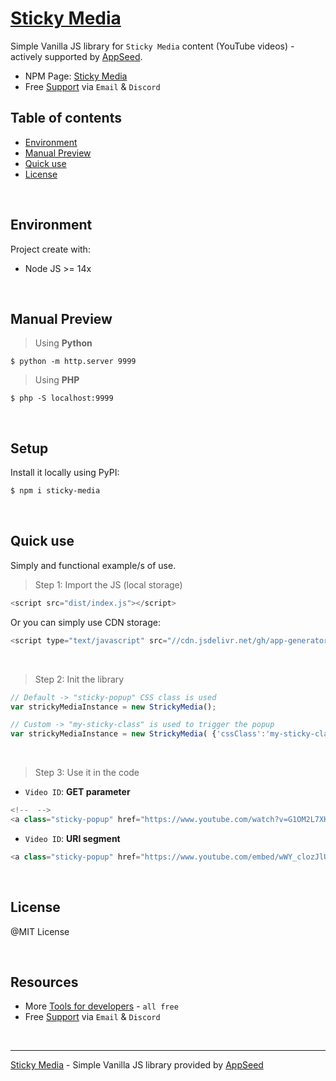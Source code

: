 # [Sticky Media](https://github.com/app-generator/sticky-media)

Simple Vanilla JS library for `Sticky Media` content (YouTube videos) - actively supported by [AppSeed](https://appseed.us/).

- NPM Page: [Sticky Media](https://www.npmjs.com/package/sticky-media)
- Free [Support](https://appseed.us/support/) via `Email` & `Discord`

## Table of contents

- [Environment](#environment)
- [Manual Preview](#manual-preview)
- [Quick use](#quick-use)
- [License](#license)

<br />

## Environment

Project create with:

- Node JS >= 14x

<br />

## Manual Preview 

> Using **Python** 

`$ python -m http.server 9999`

> Using **PHP**

`$ php -S localhost:9999`

<br />

## Setup

Install it locally using PyPI:

```bash
$ npm i sticky-media
```

<br />

## Quick use

Simply and functional example/s of use.

> Step 1: Import the JS (local storage)

```javascript
<script src="dist/index.js"></script>
```

Or you can simply use CDN storage: 

```javascript
<script type="text/javascript" src="//cdn.jsdelivr.net/gh/app-generator/sticky-media@latest/dist/index.min.js"></script>
```

<br />

> Step 2: Init the library 

```javascript
// Default -> "sticky-popup" CSS class is used
var strickyMediaInstance = new StrickyMedia();

// Custom -> "my-sticky-class" is used to trigger the popup
var strickyMediaInstance = new StrickyMedia( {'cssClass':'my-sticky-class'} );
```

<br />

> Step 3: Use it in the code

- `Video ID`: **GET parameter**

```javascript
<!--  -->
<a class="sticky-popup" href="https://www.youtube.com/watch?v=G1OM2L7XK5Y">Video_1</a>
```

- `Video ID`: **URI segment**

```javascript
<a class="sticky-popup" href="https://www.youtube.com/embed/wWY_clozJlU">Video_2</a>
```

<br />

## License

@MIT License

<br />

## Resources 

- More [Tools for developers](https://appseed.us/developer-tools/) - `all free`
- Free [Support](https://appseed.us/support/) via `Email` & `Discord`

<br />

---
[Sticky Media](https://github.com/app-generator/sticky-media) - Simple Vanilla JS library provided by [AppSeed](https://appseed.us)
